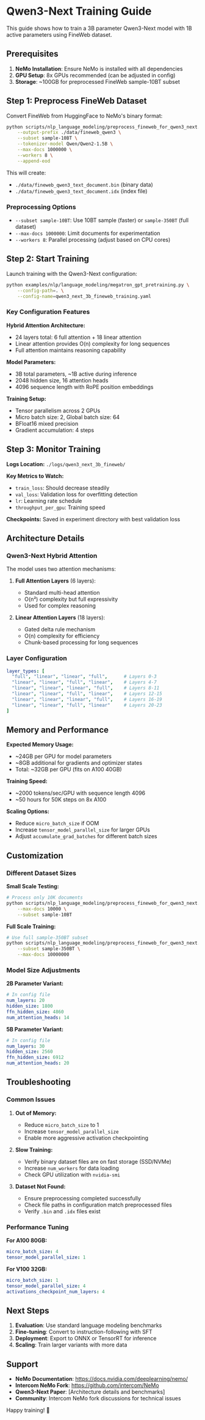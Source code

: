 # Qwen3-Next Training Guide

This guide shows how to train a 3B parameter Qwen3-Next model with 1B active parameters using FineWeb dataset.

## Prerequisites

1. **NeMo Installation**: Ensure NeMo is installed with all dependencies
2. **GPU Setup**: 8x GPUs recommended (can be adjusted in config)
3. **Storage**: ~100GB for preprocessed FineWeb sample-10BT subset

## Step 1: Preprocess FineWeb Dataset

Convert FineWeb from HuggingFace to NeMo's binary format:

```bash
python scripts/nlp_language_modeling/preprocess_fineweb_for_qwen3_next.py \
    --output-prefix ./data/fineweb_qwen3 \
    --subset sample-10BT \
    --tokenizer-model Qwen/Qwen2-1.5B \
    --max-docs 1000000 \
    --workers 8 \
    --append-eod
```

This will create:
- `./data/fineweb_qwen3_text_document.bin` (binary data)
- `./data/fineweb_qwen3_text_document.idx` (index file)

### Preprocessing Options

- `--subset sample-10BT`: Use 10BT sample (faster) or `sample-350BT` (full dataset)
- `--max-docs 1000000`: Limit documents for experimentation
- `--workers 8`: Parallel processing (adjust based on CPU cores)

## Step 2: Start Training

Launch training with the Qwen3-Next configuration:

```bash
python examples/nlp/language_modeling/megatron_gpt_pretraining.py \
    --config-path=. \
    --config-name=qwen3_next_3b_fineweb_training.yaml
```

### Key Configuration Features

**Hybrid Attention Architecture:**
- 24 layers total: 6 full attention + 18 linear attention
- Linear attention provides O(n) complexity for long sequences
- Full attention maintains reasoning capability

**Model Parameters:**
- 3B total parameters, ~1B active during inference
- 2048 hidden size, 16 attention heads
- 4096 sequence length with RoPE position embeddings

**Training Setup:**
- Tensor parallelism across 2 GPUs
- Micro batch size: 2, Global batch size: 64
- BFloat16 mixed precision
- Gradient accumulation: 4 steps

## Step 3: Monitor Training

**Logs Location:** `./logs/qwen3_next_3b_fineweb/`

**Key Metrics to Watch:**
- `train_loss`: Should decrease steadily
- `val_loss`: Validation loss for overfitting detection
- `lr`: Learning rate schedule
- `throughput_per_gpu`: Training speed

**Checkpoints:** Saved in experiment directory with best validation loss

## Architecture Details

### Qwen3-Next Hybrid Attention

The model uses two attention mechanisms:

1. **Full Attention Layers** (6 layers):
   - Standard multi-head attention
   - O(n²) complexity but full expressivity
   - Used for complex reasoning

2. **Linear Attention Layers** (18 layers):
   - Gated delta rule mechanism
   - O(n) complexity for efficiency
   - Chunk-based processing for long sequences

### Layer Configuration

```yaml
layer_types: [
  "full", "linear", "linear", "full",      # Layers 0-3
  "linear", "linear", "full", "linear",    # Layers 4-7
  "linear", "linear", "linear", "full",    # Layers 8-11
  "linear", "linear", "full", "linear",    # Layers 12-15
  "linear", "linear", "linear", "full",    # Layers 16-19
  "linear", "linear", "full", "linear"     # Layers 20-23
]
```

## Memory and Performance

**Expected Memory Usage:**
- ~24GB per GPU for model parameters
- ~8GB additional for gradients and optimizer states
- Total: ~32GB per GPU (fits on A100 40GB)

**Training Speed:**
- ~2000 tokens/sec/GPU with sequence length 4096
- ~50 hours for 50K steps on 8x A100

**Scaling Options:**
- Reduce `micro_batch_size` if OOM
- Increase `tensor_model_parallel_size` for larger GPUs
- Adjust `accumulate_grad_batches` for different batch sizes

## Customization

### Different Dataset Sizes

**Small Scale Testing:**
```bash
# Process only 10K documents
python scripts/nlp_language_modeling/preprocess_fineweb_for_qwen3_next.py \
    --max-docs 10000 \
    --subset sample-10BT
```

**Full Scale Training:**
```bash
# Use full sample-350BT subset
python scripts/nlp_language_modeling/preprocess_fineweb_for_qwen3_next.py \
    --subset sample-350BT \
    --max-docs 10000000
```

### Model Size Adjustments

**2B Parameter Variant:**
```yaml
# In config file
num_layers: 20
hidden_size: 1800
ffn_hidden_size: 4860
num_attention_heads: 14
```

**5B Parameter Variant:**
```yaml
# In config file
num_layers: 30
hidden_size: 2560
ffn_hidden_size: 6912
num_attention_heads: 20
```

## Troubleshooting

### Common Issues

1. **Out of Memory:**
   - Reduce `micro_batch_size` to 1
   - Increase `tensor_model_parallel_size`
   - Enable more aggressive activation checkpointing

2. **Slow Training:**
   - Verify binary dataset files are on fast storage (SSD/NVMe)
   - Increase `num_workers` for data loading
   - Check GPU utilization with `nvidia-smi`

3. **Dataset Not Found:**
   - Ensure preprocessing completed successfully
   - Check file paths in configuration match preprocessed files
   - Verify `.bin` and `.idx` files exist

### Performance Tuning

**For A100 80GB:**
```yaml
micro_batch_size: 4
tensor_model_parallel_size: 1
```

**For V100 32GB:**
```yaml
micro_batch_size: 1
tensor_model_parallel_size: 4
activations_checkpoint_num_layers: 4
```

## Next Steps

1. **Evaluation**: Use standard language modeling benchmarks
2. **Fine-tuning**: Convert to instruction-following with SFT
3. **Deployment**: Export to ONNX or TensorRT for inference
4. **Scaling**: Train larger variants with more data

## Support

- **NeMo Documentation**: https://docs.nvidia.com/deeplearning/nemo/
- **Intercom NeMo Fork**: https://github.com/intercom/NeMo
- **Qwen3-Next Paper**: [Architecture details and benchmarks]
- **Community**: Intercom NeMo fork discussions for technical issues

Happy training! 🚀